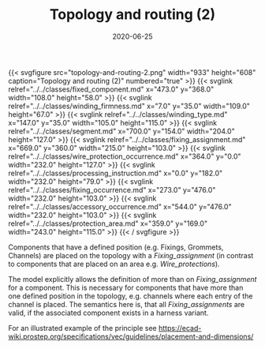 ﻿---
title: Topology and routing (2)
toc: false
type: specs
layout: diagram
date: "2020-06-25"
draft: false
specification: KBL
version: 2.5.sr1
documentType: "Recommendation"
elementType: Diagram
classes:
  - Fixed_component
  - Winding_firmness
  - Winding_type
  - Segment
  - Fixing_assignment
  - Wire_protection_occurrence
  - Processing_instruction
  - Fixing_occurrence
  - Accessory_occurrence
  - Protection_area
menu:
  KBL-2.5.sr1:    
    parent: presentation
    identifier: presentation/topology-and-routing-2
    weight: 1020 

# Prev/next pager order (if `docs_section_pager` enabled in `params.toml`)
weight: 1020
---
{{< svgfigure src="topology-and-routing-2.png" width="933" height="608" caption="Topology and routing (2)" numbered="true" >}}
  {{< svglink relref="../../classes/fixed_component.md" x="473.0" y="368.0" width="108.0" height="58.0" >}}
  {{< svglink relref="../../classes/winding_firmness.md" x="7.0" y="35.0" width="109.0" height="67.0" >}}
  {{< svglink relref="../../classes/winding_type.md" x="147.0" y="35.0" width="105.0" height="115.0" >}}
  {{< svglink relref="../../classes/segment.md" x="700.0" y="154.0" width="204.0" height="127.0" >}}
  {{< svglink relref="../../classes/fixing_assignment.md" x="669.0" y="360.0" width="215.0" height="103.0" >}}
  {{< svglink relref="../../classes/wire_protection_occurrence.md" x="364.0" y="0.0" width="232.0" height="127.0" >}}
  {{< svglink relref="../../classes/processing_instruction.md" x="0.0" y="182.0" width="232.0" height="79.0" >}}
  {{< svglink relref="../../classes/fixing_occurrence.md" x="273.0" y="476.0" width="232.0" height="103.0" >}}
  {{< svglink relref="../../classes/accessory_occurrence.md" x="544.0" y="476.0" width="232.0" height="103.0" >}}
  {{< svglink relref="../../classes/protection_area.md" x="359.0" y="169.0" width="243.0" height="115.0" >}}
{{< / svgfigure >}}
<p> Components that have a defined position (e.g. Fixings, Grommets, Channels) are placed on the topology with a <i>Fixing_assignment </i>(in contrast to components that are placed on an area e.g. <i>Wire_protections</i>)<i>. </i>      </p>      <p> The model explicitly allows the definition of more than on <i>Fixing_assignment</i> for a component. This is necessary for components that have more than one defined position in the topology, e.g. channels where each entry of the channel is placed. The semantics here is, that all <i>Fixing_assignments </i>are valid, if the associated component exists in a harness variant.      </p>      <p> For an illustrated example of the principle see <a href="https://ecad-wiki.prostep.org/specifications/vec/guidelines/placement-and-dimensions/">https://ecad-wiki.prostep.org/specifications/vec/guidelines/placement-and-dimensions/</a>      </p>